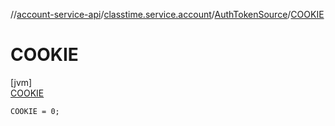 //[account-service-api](../../../../index.md)/[classtime.service.account](../../index.md)/[AuthTokenSource](../index.md)/[COOKIE](index.md)

# COOKIE

[jvm]\
[COOKIE](index.md)

`COOKIE = 0;`
